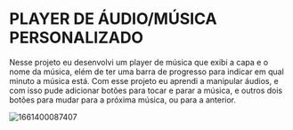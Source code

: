 # PLAYER DE ÁUDIO/MÚSICA PERSONALIZADO
Nesse projeto eu desenvolvi um player de música que exibi a capa e o nome da música, elém de ter uma barra de progresso para indicar em qual minuto a música está. Com esse projeto eu aprendi a manipular áudios, e com isso pude adicionar botões para tocar e parar a música, e outros dois botões para mudar para a próxima música, ou para a anterior.

![1661400087407](https://user-images.githubusercontent.com/111307314/187280973-102b397a-b43c-453f-a50d-8800af506540.png)
